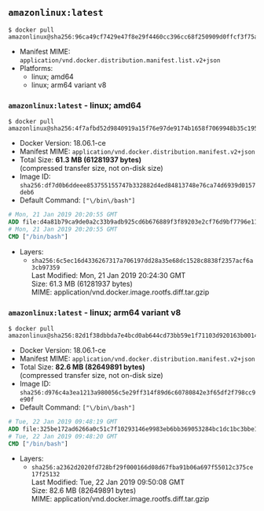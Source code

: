 ## `amazonlinux:latest`

```console
$ docker pull amazonlinux@sha256:96ca49cf7429e47f8e29f4460cc396cc68f250909d0ffcf3f75a570801e1751a
```

-	Manifest MIME: `application/vnd.docker.distribution.manifest.list.v2+json`
-	Platforms:
	-	linux; amd64
	-	linux; arm64 variant v8

### `amazonlinux:latest` - linux; amd64

```console
$ docker pull amazonlinux@sha256:4f7afbd52d9840919a15f76e97de9174b1658f7069948b35c195ca3e71f538b6
```

-	Docker Version: 18.06.1-ce
-	Manifest MIME: `application/vnd.docker.distribution.manifest.v2+json`
-	Total Size: **61.3 MB (61281937 bytes)**  
	(compressed transfer size, not on-disk size)
-	Image ID: `sha256:df7d0b6ddeee853755155747b332882d4ed84813748e76ca74d6939d0157deb6`
-	Default Command: `["\/bin\/bash"]`

```dockerfile
# Mon, 21 Jan 2019 20:20:55 GMT
ADD file:d4a81b79ca9de0a2c33b9adb925cd6b676889f3f89203e2cf76d9bf7796e11e0 in / 
# Mon, 21 Jan 2019 20:20:55 GMT
CMD ["/bin/bash"]
```

-	Layers:
	-	`sha256:6c5ec16d4336267317a706197dd28a35e68dc1528c8838f2357acf6a3cb97359`  
		Last Modified: Mon, 21 Jan 2019 20:24:30 GMT  
		Size: 61.3 MB (61281937 bytes)  
		MIME: application/vnd.docker.image.rootfs.diff.tar.gzip

### `amazonlinux:latest` - linux; arm64 variant v8

```console
$ docker pull amazonlinux@sha256:82d1f38dbbda7e4bcd0ab644cd73bb59e1f71103d920163b00147a5b3d7a914e
```

-	Docker Version: 18.06.1-ce
-	Manifest MIME: `application/vnd.docker.distribution.manifest.v2+json`
-	Total Size: **82.6 MB (82649891 bytes)**  
	(compressed transfer size, not on-disk size)
-	Image ID: `sha256:d976c4a3ea1213a980056c5e29ff314f89d6c60780842e3f65df2f798cc9e90f`
-	Default Command: `["\/bin\/bash"]`

```dockerfile
# Tue, 22 Jan 2019 09:48:19 GMT
ADD file:325be172ad6266a0c51c7f10293146e9983eb6bb369053284bc1dc1bc3bbe169 in / 
# Tue, 22 Jan 2019 09:48:20 GMT
CMD ["/bin/bash"]
```

-	Layers:
	-	`sha256:a2362d2020fd728bf29f000166d08d67fba91b06a697f55012c375ce17f25132`  
		Last Modified: Tue, 22 Jan 2019 09:50:08 GMT  
		Size: 82.6 MB (82649891 bytes)  
		MIME: application/vnd.docker.image.rootfs.diff.tar.gzip
